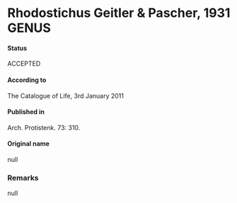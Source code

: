 Rhodostichus Geitler & Pascher, 1931 GENUS
=======

#### Status
ACCEPTED

#### According to
The Catalogue of Life, 3rd January 2011

#### Published in
Arch. Protistenk. 73: 310.

#### Original name
null

### Remarks
null